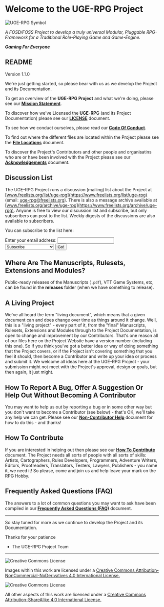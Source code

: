 # Welcome to the UGE-RPG Project
![UGE-RPG Symbol](https://github.com/UGE-RPG/UGE-RPG/blob/master/support_files/übersymbol_medium.png)

*A FOSD/FOSS Project to develop a truly universal Modular, Pluggable RPG-Framework for a Traditional Role-Playing Game and Game-Engine.*

***Gaming For Everyone***

## README

Version 1.1.0

We're just getting started, so please bear with us as we develop the Project and its Documentation.

To get an overview of the **UGE-RPG Project** and what we're doing, please see our [**Mission Statement**](https://github.com/UGE-RPG/UGE-RPG/blob/master/project_documentation/Mission_Statement.md).

To discover how we've Licensed the **UGE-RPG** (and its Project Documentation) please see our [**LICENSE**](https://github.com/UGE-RPG/UGE-RPG/blob/master/LICENSE.md) document.

To see how we conduct ourselves, please read our [**Code Of Conduct**](https://github.com/UGE-RPG/UGE-RPG/blob/master/CODE_OF_CONDUCT.md).

To find out where the different files are located within the Project please see the [**File Locations**](https://github.com/UGE-RPG/UGE-RPG/blob/master/project_documentation/File_Locations.md) document.

To discover the Project's Contributors and other people and organisatins who are or have been involved with the Project please see our [**Acknowledgements**](https://github.com/UGE-RPG/UGE-RPG/blob/master/project_documentation/Acknowledgements.md) document.

## Discussion List

The UGE-RPG Project runs a discussion (mailing) list about the Project at [www.freelists.org/list/uge-rpg](https://www.freelists.org/list/uge-rpg) (email: uge-rpg@freelists.org). There is also a message archive available at [www.freelists.org/archive/uge-rpg](https://www.freelists.org/archive/uge-rpg). Anyone is free to view our discussion list and subscribe, but only subscribers can post to the list. Weekly digests of the discussions are also available to subscribers.

You can subscribe to the list here:

<!-- BEGIN FreeLists WEB FORM -->
<form action="https://www.freelists.org/cgi-bin/subscription.cgi" method="post">
Enter your email address: <input type="text" name="email">
<input type=hidden name="list" value="uge-rpg">
<input type=hidden name="url_or_message" value="">
<select name="action">
<option value="subscribe">Subscribe</option>
<option value="unsubscribe">Unsubscribe</option>
<option value="set digest">Turn Digest mode on</option>
<option value="unset digest">Turn Digest mode off</option>
<option value="set vacation">Turn Vacation mode on</option>
<option value="unset vacation">Turn Vacation mode off</option>
<option value="help">Get Help</option>
</select>
<input type=submit value="Go!">
</form>
<!-- END FreeLists WEB FORM -->


## Where Are The Manuscripts, Rulesets, Extensions and Modules?

Public-ready releases of the Manuscripts (`.pdf`), VTT Game Systems, etc, can be found in the **releases** folder (when we have something to release).

## A Living Project

We've all heard the term "living document", which means that a given document can and does change over time as things around it change. Well, this is a "living project" - every part of it, from the "final" Manuscripts, Rulesets, Extensions and Modules through to the Project Documentation, is open to change and improvement by our Contributors. That's one reason all of our files here on the Project Website have a version number (including this one). So if you think you've got a better idea or way of doing something that the Project covers, or if the Project isn't covering something that you feel it should, then become a Contributor and write up your idea or process and submit it. We welcome all ideas here at the UGE-RPG Project - your submission might not meet with the Project's approval, design or goals, but then again, it just might.

## How To Report A Bug, Offer A Suggestion Or Help Out Without Becoming A Contributor

You may want to help us out by reporting a bug or in some other way but you don't want to become a Contributor (see below) - that's OK, we'll take any help we can get. Please see our [**Non-Contributor Help**](https://github.com/UGE-RPG/UGE-RPG/blob/master/project_documentation/Non-Contributor_Help.md) document for how to do this - and thanks!

## How To Contribute

If you are interested in helping out then please see our [**How To Contribute**](https://github.com/UGE-RPG/UGE-RPG/blob/master/project_documentation/How_To_Contribute.md) document. The Project needs all sorts of people with all sorts of skills: Artists, Cartographers, Rules Developers, Programmers, Adventure Writers, Editors, Proofreaders, Translators, Testers, Lawyers, Publishers - you name it, we need it! So please, come and join us and help leave your mark on the RPG Hobby.

## Frequently Asked Questions (FAQ)

The answers to a lot of common questions you may want to ask have been compiled in our [**Frequently Asked Questions (FAQ)**](https://github.com/UGE-RPG/UGE-RPG/blob/master/project_documentation/FAQ.md) document.

---

So stay tuned for more as we continue to develop the Project and its Documentation.

Thanks for your patience

- The UGE-RPG Project Team

---

![Creative Commons License](https://i.creativecommons.org/l/by-nc-nd/4.0/88x31.png "Creative Commons License")

Images within this work are licensed under a [Creative Commons Attribution-NonCommercial-NoDerivatives 4.0 International License.](https://creativecommons.org/licenses/by-nc-nd/4.0/)

![Creative Commons License](https://i.creativecommons.org/l/by-sa/4.0/88x31.png "Creative Commons License")

All other aspects of this work are licensed under a [Creative Commons Attribution-ShareAlike 4.0 International License.](https://creativecommons.org/licenses/by-sa/4.0/)
